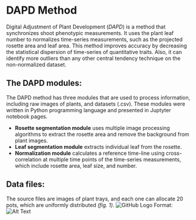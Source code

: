 # DAPD Method
Digital Adjustment of Plant Development (_DAPD_) is a method that synchronizes shoot phenotypic measurements. It uses the plant leaf number to normalizes time-series measurements, such as the projected rosette area and leaf area. This method improves accuracy by decreasing the statistical dispersion of time-series of quantitative traits. Also, it can identify more outliers than any other central tendency technique on the non-normalized dataset.

## The DAPD modules: 
The DAPD method has three modules that are used to process information, including raw images of plants, and datasets (.csv). These modules were written in Python programming language and presented in Juptyter notebook pages. 
- __Rosette segmentation module__ uses multiple image processing algorithms to extract the rosette area and remove the background from plant images. 
- __Leaf segmentation module__  extracts individual leaf from the rosette. 
- __Normalization module__ calculates a reference time-line using cross-correlation at multiple time points of the time-series measurements, which include rosette area, leaf size, and number.
## Data files:
The source files are images of plant trays, and each one can allocate 20 pots, which are uniformly distributed _(fig. 1)_. 
![GitHub Logo](/images/tray.jpg) Format: ![Alt Text](url)
